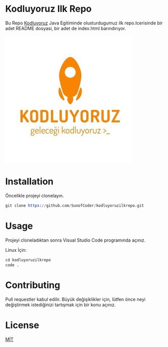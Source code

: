 # Kodluyoruz Ilk Repo

Bu Repo [Kodluyoruz](https://kodluyoruz.org/) Java Egitiminde olusturdugumuz ilk repo.Icerisinde bir adet README dosyasi, bir adet de index.html  barındırıyor.

![Kodluyoruz Logo](https://raw.githubusercontent.com/Kodluyoruz/taskforce/git/git/markdown-nedir-nasil-kullaniriz-/figures/kodluyoruz_logo.jpg)



# Installation

Öncelikle projeyi clonelayın.

```s
git clone https://github.com/SunofCoder/kodluyoruzilkrepo.git
```

# Usage

Projeyi cloneladıktan sonra Visual Studio Code programında açınız.

Linux İçin:

```
cd kodluyoruzilkrepo
code .
```

# Contributing

Pull requestler kabul edilir. Büyük değişiklikler için, lütfen önce neyi değiştirmek istediğinizi tartışmak için bir konu açınız.

# License

[MİT](https://choosealicense.com/licenses/mit/)


